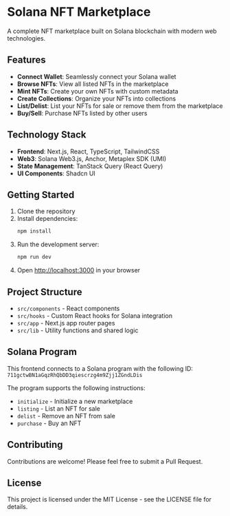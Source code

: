# Solana NFT Marketplace

A complete NFT marketplace built on Solana blockchain with modern web technologies.

## Features

- **Connect Wallet**: Seamlessly connect your Solana wallet
- **Browse NFTs**: View all listed NFTs in the marketplace
- **Mint NFTs**: Create your own NFTs with custom metadata
- **Create Collections**: Organize your NFTs into collections
- **List/Delist**: List your NFTs for sale or remove them from the marketplace
- **Buy/Sell**: Purchase NFTs listed by other users

## Technology Stack

- **Frontend**: Next.js, React, TypeScript, TailwindCSS
- **Web3**: Solana Web3.js, Anchor, Metaplex SDK (UMI)
- **State Management**: TanStack Query (React Query)
- **UI Components**: Shadcn UI

## Getting Started

1. Clone the repository
2. Install dependencies:
   ```bash
   npm install
   ```
3. Run the development server:
   ```bash
   npm run dev
   ```
4. Open [http://localhost:3000](http://localhost:3000) in your browser

## Project Structure

- `src/components` - React components
- `src/hooks` - Custom React hooks for Solana integration
- `src/app` - Next.js app router pages
- `src/lib` - Utility functions and shared logic

## Solana Program

This frontend connects to a Solana program with the following ID:
`711gctwBN1aGqzRhQbDD3qiescrzg4m9Zjj1ZGndLDis`

The program supports the following instructions:
- `initialize` - Initialize a new marketplace
- `listing` - List an NFT for sale
- `delist` - Remove an NFT from sale
- `purchase` - Buy an NFT

## Contributing

Contributions are welcome! Please feel free to submit a Pull Request.

## License

This project is licensed under the MIT License - see the LICENSE file for details.
